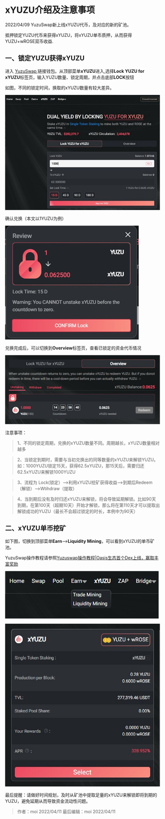 # xYUZU介绍及注意事项

2022/04/09 YuzuSwap新上线xYUZU代币，及对应的新的矿池。

抵押锁定YUZU代币来获得xYUZU，将xYUZU单币质押，从而获得YUZU+wROSE双币收益.

## 一、锁定YUZU获得xYUZU

进入 [YuzuSwap](https://app.yuzu-swap.com/),链接钱包。从顶部菜单**xYUZU**进入,选择**Lock YUZU for xYUZU**标签页，输入YUZU数量、锁定周期，并点击底部**LOCK**按钮

如图，不同的锁定时间，换取的xYUZU数量有较大差异。

![](xYUZU_1.jpg)

确认兑换（本文以1YUZU为例）

![](xYUZU_2.jpg)

兑换完成后，可以切换到**Overview**标签页，查看已锁定的资金代币情况

![](xYUZU_5.jpg)

注意事项：

> 1、不同的锁定周期，兑换的xYUZU数量不同。周期越长，xYUZU数量相对越多

> 2、当锁定到期时，需要与当初兑换出的同等数量的xYUZU来解锁YUZU。如：1000YUZU锁定15天，获得62.5xYUZU，那15天后，需要归还62.5xYUZU来解锁1000YUZU

> 3、流程为 Lock(锁定）-->利用xYUZU挖矿获得收益-->到期后Redeem（解锁）-->Wtihdraw（提取）

> 4、当到期后没有及时归还xYUZU来解锁，将会导致延期解锁。比如90天到期，在第100天（超期10天）开始才解锁，那么将在第110天才可以提取出解锁成功的YUZU（最长不会超过锁定的时长，本例中为90天）

## 二、xYUZU单币挖矿

如下图，切换到顶部菜单**Earn**-->**Liquidity Mining**，可以看到xYUZU的单币矿池。

YuzuSwap操作教程请参照[Yuzuswap操作教程|Oasis生态首个Dex上线，赢取丰富奖励
](https://medium.com/@OasisNetworkCN/yuzuswap%E6%93%8D%E4%BD%9C%E6%95%99%E7%A8%8B-oasis%E7%94%9F%E6%80%81%E9%A6%96%E4%B8%AAdex%E4%B8%8A%E7%BA%BF-%E8%B5%A2%E5%8F%96%E4%B8%B0%E5%AF%8C%E5%A5%96%E5%8A%B1-9cb5fbbfe112)

![](xYUZU_3.jpg)

![](xYUZU_4.jpg)

最后提醒：请做好时间规划，及时从矿池中提取足量的xYUZU来解锁即将到期的YUZU，避免延期从而导致资金流动性问题。

> 作者：moi 2022/04/11 最后编辑：moi 2022/04/11